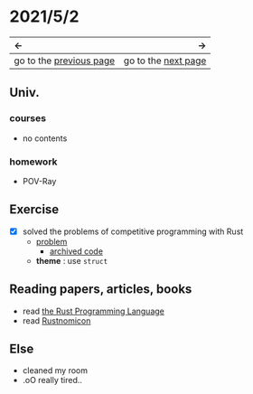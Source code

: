 # 2021/5/2
|←|→|
|:---|---:|
go to the [previous page](./1st.md) | go to the [next page](./3rd.md)

## Univ.
### courses
- no contents

### homework
- POV-Ray

## Exercise
- [x] solved the problems of competitive programming with Rust
    - [problem](https://atcoder.jp/contests/abc185/tasks/abc185_b)
        - [archived code](https://github.com/OtsuKotsu/training_rust/blob/main/archive/ABC/ABC185/b.rs)
    - **theme** : use `struct`

## Reading papers, articles, books
- read [the Rust Programming Language](https://doc.rust-jp.rs/book-ja/title-page.html)
- read [Rustnomicon](https://doc.rust-jp.rs/rust-nomicon-ja/)

## Else
- cleaned my room
- .oO really tired..
